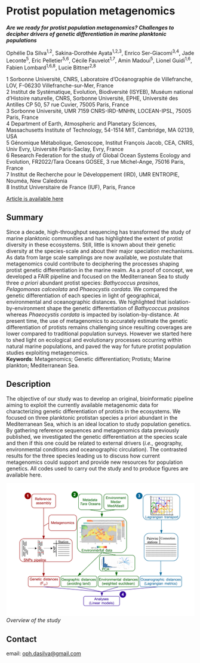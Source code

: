 # Protist population metagenomics

___Are we ready for protist population metagenomics? Challenges to decipher drivers of genetic differentiation in marine planktonic populations___

Ophélie Da Silva<sup>1,2</sup>, Sakina-Dorothée Ayata<sup>1,2,3</sup>, Enrico Ser-Giacomi<sup>3,4</sup>, Jade Leconte<sup>5</sup>, Eric Pelletier<sup>5,6</sup>, Cécile Fauvelot<sup>1,7</sup>, Amin Madoui<sup>5</sup>, Lionel Guidi<sup>1,6</sup>, Fabien Lombard<sup>1,6,8</sup>, Lucie Bittner<sup>2,8</sup>

1 Sorbonne Université, CNRS, Laboratoire d’Océanographie de Villefranche, LOV, F-06230 Villefranche-sur-Mer, France <br/> 2 Institut de Systématique, Evolution, Biodiversité (ISYEB), Muséum national d’Histoire naturelle, CNRS, Sorbonne Université, EPHE, Université des Antilles CP 50, 57 rue Cuvier, 75005 Paris, France <br/> 3 Sorbonne Université, UMR 7159 CNRS-IRD-MNHN, LOCEAN-IPSL, 75005 Paris, France <br/> 4 Department of Earth, Atmospheric and Planetary Sciences, Massachusetts Institute of Technology, 54-1514 MIT, Cambridge, MA 02139, USA <br/> 5 Génomique Métabolique, Genoscope, Institut François Jacob, CEA, CNRS, Univ Evry, Université Paris-Saclay, Evry, France <br/> 6 Research Federation for the study of Global Ocean Systems Ecology and Evolution, FR2022/Tara Oceans GOSEE, 3 rue Michel-Ange, 75016 Paris, France <br/> 7 Institut de Recherche pour le Développement (IRD), UMR ENTROPIE, Nouméa, New Caledonia <br/> 8 Institut Universitaire de France (IUF), Paris, France

[Article is available here](https://sfamjournals.onlinelibrary.wiley.com/)

## Summary

Since a decade, high-throughput sequencing has transformed the study of marine planktonic communities and has highlighted the extent of protist diversity in these ecosystems. Still, little is known about their genetic diversity at the species-scale and about their major speciation mechanisms. As data from large scale samplings are now available, we postulate that metagenomics could contribute to deciphering the processes shaping protist genetic differentiation in the marine realm. As a proof of concept, we developed a FAIR pipeline and focused on the Mediterranean Sea to study three *a priori* abundant protist species: *Bathycoccus prasinos*, *Pelagomonas calceolata* and *Phaeocystis cordata*. We compared the genetic differentiation of each species in light of geographical, environmental and oceanographic distances. We highlighted that isolation-by-environment shape the genetic differentiation of *Bathycoccus prasinos* whereas *Phaeocystis cordata* is impacted by isolation-by-distance. At present time, the use of metagenomics to accurately estimate the genetic differentiation of protists remains challenging since resulting coverages are lower compared to traditional population surveys. However we started here to shed light on ecological and evolutionary processes occurring within natural marine populations, and paved the way for future protist population studies exploiting metagenomics. <br/> **Keywords**: Metagenomics; Genetic differentiation; Protists; Marine plankton; Mediterranean Sea.

## Description

The objective of our study was to develop an original, bioinformatic pipeline aiming to exploit the currently available metagenomic data for characterizing genetic differentiation of protists in the ecosystems. We focused on three planktonic protistan species a priori abundant in the Mediterranean Sea, which is an ideal location to study population genetics.  By gathering reference sequences and metagenomics data previously published, we investigated the genetic differentiation at the species scale and then if this one could be related to external drivers (*i.e.,* geography, environmental conditions and oceanographic circulation). The contrasted results for the three species leading us to discuss how current metagenomics could support and provide new resources for population genetics. All codes used to carry out the study and to produce figures are available here.

![Overview of the study](https://github.com/opheliedasilva/popmetag/blob/master/additional/global_overview.png)
*Overview of the study*


## Contact
email: <oph.dasilva@gmail.com>